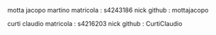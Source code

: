 motta jacopo martino 
matricola : s4243186 
nick github : mottajacopo

curti claudio 
matricola : s4216203 
nick github : CurtiClaudio
